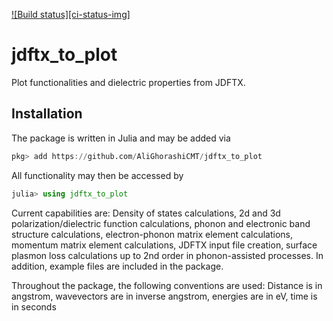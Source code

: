 [![Build status][ci-status-img]][ci-status-url]


# jdftx_to_plot
Plot functionalities and dielectric properties from JDFTX. 

## Installation

The package is written in Julia and may be added via 
```julia
pkg> add https://github.com/AliGhorashiCMT/jdftx_to_plot
```
All functionality may then be accessed by
```julia
julia> using jdftx_to_plot
```
Current capabilities are: Density of states calculations, 2d and 3d polarization/dielectric function calculations, phonon and electronic band structure calculations, electron-phonon matrix element calculations, momentum matrix element calculations, JDFTX input file creation, surface plasmon loss calculations up to 2nd order in phonon-assisted processes. In addition, example files are included in the package.

Throughout the package, the following conventions are used: Distance is in angstrom, wavevectors are in inverse angstrom, energies are in eV, time is in seconds


[ci-status-url]: https://travis-ci.com/AliGhorashiCMT/jdftx_to_plot.svg?branch=main 
